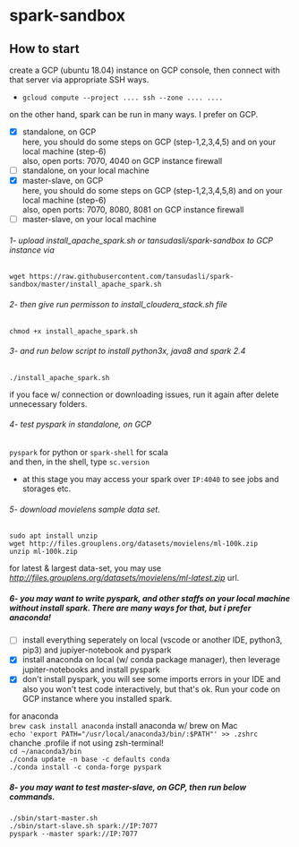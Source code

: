 # spark-sandbox

## How to start
create a GCP (ubuntu 18.04) instance on GCP console, then connect with that server via appropriate SSH ways.
* `gcloud compute --project .... ssh --zone .... ....`

on the other hand, spark can be run in many ways. I prefer on GCP.
- [x] standalone, on GCP<br> 
      here, you should do some steps on GCP (step-1,2,3,4,5) and on your local machine (step-6)<br> 
      also, open ports: 7070, 4040 on GCP instance firewall
- [ ] standalone, on your local machine
- [x] master-slave, on GCP<br> 
    here, you should do some steps on GCP (step-1,2,3,4,5,8) and on your local machine (step-6)<br> 
    also, open ports: 7070, 8080, 8081 on GCP instance firewall
- [ ] master-slave, on your local machine

###### 1- upload *install_apache_spark.sh* or *tansudasli/spark-sandbox* to GCP instance via
 `wget https://raw.githubusercontent.com/tansudasli/spark-sandbox/master/install_apache_spark.sh`

###### 2- then give run permisson to install_cloudera_stack.sh file
 `chmod +x install_apache_spark.sh` 

###### 3- and run below script to install python3x, java8 and spark 2.4
 `./install_apache_spark.sh` 

if you face w/ connection or downloading issues, run it again after delete unnecessary folders.

###### 4- test pyspark in *standalone, on GCP*
`pyspark` for python or `spark-shell` for scala<br>
and then, in the shell, type `sc.version`

* at this stage you may access your spark over `IP:4040` to see jobs and storages etc.


###### 5- download movielens sample data set.
 `sudo apt install unzip`<br>
 `wget http://files.grouplens.org/datasets/movielens/ml-100k.zip`<br>
 `unzip ml-100k.zip`

for latest & largest data-set, you may use *http://files.grouplens.org/datasets/movielens/ml-latest.zip* url. 

##### 6- you may want to write pyspark, and other staffs on your local machine without install spark. There are many ways for that, but i prefer anaconda! 
- [ ] install everything seperately on local (vscode or another IDE, python3, pip3) and jupiyer-notebook and pyspark
- [x] install anaconda on local (w/ conda package manager), then leverage jupiter-notebooks and install pyspark
- [x] don't install pyspark, you will see some imports errors in your IDE and also you won't test code interactively, but that's ok. Run your code on GCP instance where you installed spark.

for anaconda<br>
 `brew cask install anaconda` install anaconda w/ brew on Mac<br>
 `echo 'export PATH="/usr/local/anaconda3/bin/:$PATH"' >> .zshrc` chanche .profile if not using zsh-terminal!<br>
 `cd ~/anaconda3/bin` <br>
 `./conda update -n base -c defaults conda`<br>
 `./conda install -c conda-forge pyspark`<br>

##### 8- you may want to test *master-slave, on GCP*, then run below commands.
  `./sbin/start-master.sh`<br> 
  `./sbin/start-slave.sh spark://IP:7077`<br> 
  `pyspark --master spark://IP:7077`


